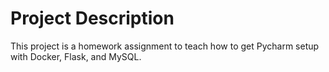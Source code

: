 # Project Description 
This project is a homework assignment to teach how to get Pycharm setup with Docker, Flask, and MySQL.
